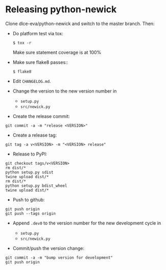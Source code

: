 
Releasing python-newick
=======================

Clone dlce-eva/python-newick and switch to the master branch. Then:

- Do platform test via tox:
  ```
  $ tox -r
  ```
  Make sure statement coverage is at 100%

- Make sure flake8 passes::
  ```
  $ flake8
  ```

- Edit `CHANGELOG.md`.

- Change the version to the new version number in
  - `setup.py`
  - `src/newick.py`

- Create the release commit:
```shell
git commit -a -m "release <VERSION>"
```

- Create a release tag:
```shell
git tag -a v<VERSION> -m "<VERSION> release"
```

- Release to PyPI:
```shell
git checkout tags/v<VERSION>
rm dist/*
python setup.py sdist
twine upload dist/*
rm dist/*
python setup.py bdist_wheel
twine upload dist/*
```

- Push to github:
```shell
git push origin
git push --tags origin
```

- Append `.dev0` to the version number for the new development cycle in
  - `setup.py`
  - `src/newick.py`

- Commit/push the version change:
```shell
git commit -a -m "bump version for development"
git push origin
```

